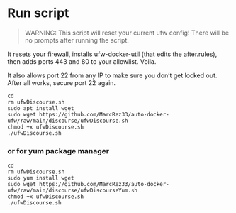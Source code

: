 # Run script

> WARNING: This script will reset your current ufw config! There will be no prompts after running the script.

It resets your firewall, installs ufw-docker-util (that edits the after.rules), then adds ports 443 and 80 to your allowlist. Voila.

It also allows port 22 from any IP to make sure you don’t get locked out. After all works, secure port 22 again.

```
cd
rm ufwDiscourse.sh
sudo apt install wget
sudo wget https://github.com/MarcRez33/auto-docker-ufw/raw/main/discourse/ufwDiscourse.sh
chmod +x ufwDiscourse.sh
./ufwDiscourse.sh

```
### or for yum package manager
```
cd
rm ufwDiscourse.sh
sudo yum install wget
sudo wget https://github.com/MarcRez33/auto-docker-ufw/raw/main/discourse/ufwDiscourseYum.sh
chmod +x ufwDiscourse.sh
./ufwDiscourse.sh

```
